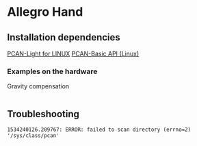 # Allegro Hand

## Installation dependencies

[PCAN-Light for LINUX](https://www.peak-system.com/fileadmin/media/linux/index.htm)
[PCAN-Basic API (Linux)](https://www.peak-system.com/PCAN-USB.199.0.html?&L=1&gclid=EAIaIQobChMIvIWTi5Xs3AIVCr7tCh1WiwdNEAAYASABEgKRPvD_BwE)

### Examples on the hardware

Gravity compensation

```shell

```

## Troubleshooting

```shell
1534240126.209767: ERROR: failed to scan directory (errno=2) '/sys/class/pcan'
```

